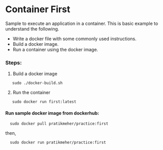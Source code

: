 # Container First

Sample to execute an application in a container. This is basic example to understand the following.
* Write a docker file with some commonly used instructions.
* Build a docker image.
* Run a container using the docker image.

### Steps:
1. Build a docker image
```
   sudo ./docker-build.sh
```

2. Run the container
```
   sudo docker run first:latest
```

#### Run sample docker image from dockerhub:
```
  sudo docker pull pratikmeher/practice:first
```
then,
```
  sudo docker run pratikmeher/practice:first
```
